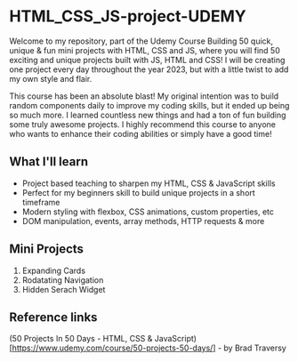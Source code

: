 # HTML_CSS_JS-project-UDEMY

Welcome to my repository, part of the Udemy Course Building 50 quick, unique & fun mini projects with HTML, CSS and JS, where you will find 50 exciting and unique projects built with JS, HTML and CSS! I will be creating one project every day throughout the year 2023, but with a little twist to add my own style and flair.

This course has been an absolute blast! My original intention was to build random components daily to improve my coding skills, but it ended up being so much more. I learned countless new things and had a ton of fun building some truly awesome projects. I highly recommend this course to anyone who wants to enhance their coding abilities or simply have a good time!

## What I'll learn

- Project based teaching to sharpen my HTML, CSS & JavaScript skills
- Perfect for my beginners skill to build unique projects in a short timeframe
- Modern styling with flexbox, CSS animations, custom properties, etc
- DOM manipulation, events, array methods, HTTP requests & more

## Mini Projects

1. Expanding Cards
2. Rodatating Navigation
3. Hidden Serach Widget

## Reference links

(50 Projects In 50 Days - HTML, CSS & JavaScript)[https://www.udemy.com/course/50-projects-50-days/] - by Brad Traversy
